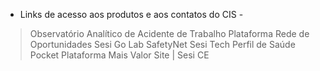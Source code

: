 - Links de acesso aos produtos e aos contatos do CIS -
> Observatório Analítico de Acidente de Trabalho
> Plataforma Rede de Oportunidades
> Sesi Go Lab
> SafetyNet
> Sesi Tech
> Perfil de Saúde Pocket
> Plataforma Mais Valor
> Site | Sesi CE
